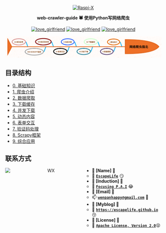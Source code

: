 <p align=center>
  <a href="https://github.com/EscapeLife/love_girlfriend.git">
    <img src="https://escapelife-1257414824.cos.ap-shanghai.myqcloud.com/never-forget-why-you-started.gif" width="680" height="120" alt="Raspi-X" >
  </a>
</p>

<p align=center>
  <b>web-crawler-guide 🕷 使用Python写网络爬虫</b>
</p>

<p align="center">
  <a href="https://github.com/EscapeLife/awesome-builder.git"><img src="https://img.shields.io/badge/Project-web_crawler_guide-green.svg?style=for-the-badge&logo=ubuntu" alt="love_girlfriend"></a>
  <a href="https://github.com/EscapeLife/awesome-builder.git"><img src="https://img.shields.io/badge/Author-Escape-orange.svg?style=for-the-badge&logo=vim" alt="love_girlfriend"></a>
  <a href="https://github.com/EscapeLife/awesome-builder.git"><img src="https://img.shields.io/badge/Languages-Python3.7-yellow.svg?style=for-the-badge&logo=python" alt="love_girlfriend"></a>
</p>

<p align=center>
  <a href="https://github.com/EscapeLife/DotFiles.git">
    <img src="https://github.com/EscapeLife/web-crawler-guide/blob/master/images/%E7%BD%91%E7%BB%9C%E7%88%AC%E8%99%AB%E6%8C%87%E5%8C%97.png" >
  </a>
</p>


## 目录结构

- [0. 基础知识]()
- [1. 爬虫介绍]()
- [2. 数据爬取]()
- [3. 下载缓存]()
- [4. 并发下载]()
- [5. 动态内容]()
- [6. 表单交互]()
- [7. 验证码处理]()
- [8. Scrapy框架]()
- [9. 综合应用]()


## 联系方式

<p align="center">
    <img src="https://escapelife-1257414824.cos.ap-shanghai.myqcloud.com/escape-wechat-qrcode-1.gif" width="280" height="280" alt="WX" align="left" />
</p>

- **💭 [Name] 💭**
  - 🐠 **[`EscapeLife`](https://escapelife.github.io)** 😏
- **💭 [Induction] 💭**
  - 🏦 **[`Focusing P.A.I`](https://paodingai.com/)** 😂
- **💭 [Email] 💭**
  - 📫 **[`wenpanhappy@gmail.com`](https://escapelife.github.io)** 🤔
- **💭 [Myblog] 💭**
  - 🍺 **[`https://escapelife.github.io`](https://escapelife.github.io)** 😚
- **💭 [License] 💭**
  - 🚧 [**`Apache License, Version 2.0`**](http://www.apache.org/licenses/LICENSE-2.0.html)😝
